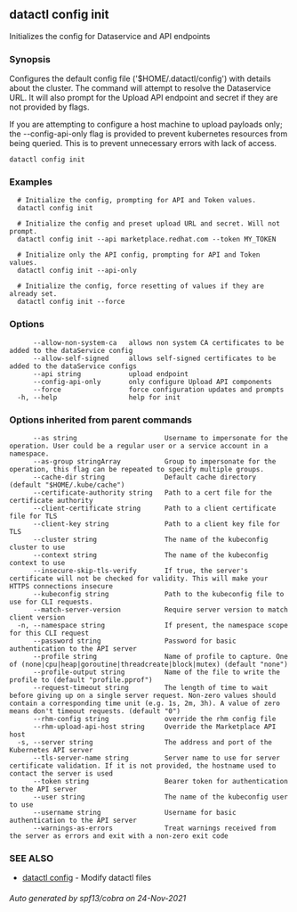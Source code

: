 ## datactl config init

Initializes the config for Dataservice and API endpoints

### Synopsis

Configures the default config file ('$HOME/.datactl/config') with details about the cluster. The command will attempt to resolve the Dataservice URL. It will also prompt for the Upload API endpoint and secret if they are not provided by flags.

 If you are attempting to configure a host machine to upload payloads only; the --config-api-only flag is provided to prevent kubernetes resources from being queried. This is to prevent unnecessary errors with lack of access.

```
datactl config init
```

### Examples

```
  # Initialize the config, prompting for API and Token values.
  datactl config init
  
  # Initialize the config and preset upload URL and secret. Will not prompt.
  datactl config init --api marketplace.redhat.com --token MY_TOKEN
  
  # Initialize only the API config, prompting for API and Token values.
  datactl config init --api-only
  
  # Initialize the config, force resetting of values if they are already set.
  datactl config init --force
```

### Options

```
      --allow-non-system-ca   allows non system CA certificates to be added to the dataService config
      --allow-self-signed     allows self-signed certificates to be added to the dataService configs
      --api string            upload endpoint
      --config-api-only       only configure Upload API components
      --force                 force configuration updates and prompts
  -h, --help                  help for init
```

### Options inherited from parent commands

```
      --as string                      Username to impersonate for the operation. User could be a regular user or a service account in a namespace.
      --as-group stringArray           Group to impersonate for the operation, this flag can be repeated to specify multiple groups.
      --cache-dir string               Default cache directory (default "$HOME/.kube/cache")
      --certificate-authority string   Path to a cert file for the certificate authority
      --client-certificate string      Path to a client certificate file for TLS
      --client-key string              Path to a client key file for TLS
      --cluster string                 The name of the kubeconfig cluster to use
      --context string                 The name of the kubeconfig context to use
      --insecure-skip-tls-verify       If true, the server's certificate will not be checked for validity. This will make your HTTPS connections insecure
      --kubeconfig string              Path to the kubeconfig file to use for CLI requests.
      --match-server-version           Require server version to match client version
  -n, --namespace string               If present, the namespace scope for this CLI request
      --password string                Password for basic authentication to the API server
      --profile string                 Name of profile to capture. One of (none|cpu|heap|goroutine|threadcreate|block|mutex) (default "none")
      --profile-output string          Name of the file to write the profile to (default "profile.pprof")
      --request-timeout string         The length of time to wait before giving up on a single server request. Non-zero values should contain a corresponding time unit (e.g. 1s, 2m, 3h). A value of zero means don't timeout requests. (default "0")
      --rhm-config string              override the rhm config file
      --rhm-upload-api-host string     Override the Marketplace API host
  -s, --server string                  The address and port of the Kubernetes API server
      --tls-server-name string         Server name to use for server certificate validation. If it is not provided, the hostname used to contact the server is used
      --token string                   Bearer token for authentication to the API server
      --user string                    The name of the kubeconfig user to use
      --username string                Username for basic authentication to the API server
      --warnings-as-errors             Treat warnings received from the server as errors and exit with a non-zero exit code
```

### SEE ALSO

* [datactl config](datactl_config.md)	 - Modify datactl files

###### Auto generated by spf13/cobra on 24-Nov-2021

